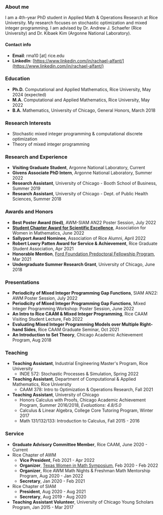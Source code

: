 ### About me

I am a 4th-year PhD student in Applied Math & Operations Research at Rice University. My research focuses on stochastic optimization and mixed integer programming. I am advised by Dr. Andrew J. Schaefer (Rice University) and Dr. Kibaek Kim (Argonne National Laboratory). 

#### Contact info
- **Email**: rma10 [at] rice.edu
- **LinkedIn**: [https://www.linkedin.com/in/rachael-alfant/](https://www.linkedin.com/in/rachael-alfant/)

### Education
- **Ph.D.** Computational and Applied Mathematics, Rice University, May 2024 (expected)
- **M.A.** Computational and Applied Mathematics, Rice University, May 2022
- **B.A.** Mathematics, University of Chicago, General Honors, March 2018

### Research Interests
- Stochastic mixed integer programming & computational discrete optimization
- Theory of mixed integer programming 

### Research and Experience 
- **Visiting Graduate Student**, Argonne National Laboratory, Current
- **Givens Associate PhD Intern**, Argonne National Laboratory, Summer 2022
- **Research Assistant**, University of Chicago - Booth School of Business, Summer 2019
- **Research Assistant**, University of Chicago - Dept. of Public Health Sciences, Summer 2018

### Awards and Honors
- **Best Poster Award (tied)**, AWM-SIAM AN22 Poster Session, July 2022
- **[Student Chapter Award for Scientific Excellence](https://cmor.rice.edu/news/rice-awm-honored-student-chapter-award)**, Association for Women in Mathematics, June 2022
- **Sallyport Award Nominee**, Association of Rice Alumni, April 2022
- **Robert Lowry Patten Award for Service & Achievement**, Rice Graduate Student Association, Apr 2021
- **Honorable Mention**, [Ford Foundation Predoctoral Fellowship Program](https://nrc58.nas.edu/FordFellows20/ExtRpts/PressReleaseRoster.aspx?RptMode=HM&CompYr=2021), Mar 2021
- **Undergraduate Summer Research Grant**, University of Chicago, June 2018

### Presentations 
- **Periodicity of Mixed Integer Programming Gap Functions**, SIAM AN22: AWM Poster Session, July 2022
- **Periodicity of Mixed Integer Programming Gap Functions**, Mixed Integer Programming Workshop: Poster Session, June 2022
- **An Intro to Rice CAAM & Mixed Integer Programming**, Rice CAAM Visiting Student Lecture, Feb 2022
- **Evaluating Mixed Integer Programming Models over Multiple Right-hand Sides**, Rice CAAM Graduate Seminar, Oct 2021
- **An Introduction to Set Theory**, Chicago Academic Achievement Program, Aug 2018

### Teaching
- **Teaching Assistant**, Industrial Engineering Master's Program, Rice University
    - INDE 572: Stochastic Processes & Simulation, Spring 2022  
- **Teaching Assistant**, Department of Computational & Applied Mathematics, Rice University
    - CAAM 378: Intro to Optimization & Operations Research, Fall 2021
- **Teaching Assistant**, University of Chicago
    - Honors Calculus with Proofs, Chicago Academic Achievement Program, Summer 2016/2018, _Evaluations: 4.8/5.0_
    - Calculus & Linear Algebra, College Core Tutoring Program, Winter 2017
    - Math 131/132/133: Introduction to Calculus, Fall 2015 - 2016 

### Service
- **Graduate Advisory Committee Member**, Rice CAAM, June 2020 - Current
- Rice Chapter of AWM
    - **Vice President**, Feb 2021 - Apr 2022
    - **Organizer**, [Texas Women in Math Symposium](https://sites.google.com/view/twims-2022/about), Feb 2020 - Feb 2022
    - **Organizer**, Rice AWM Math Nights & Freshman Math Mentorship Program, Aug 2020 - Jan 2022
    - **Secretary**, Jan 2020 - Feb 2021
- Rice Chapter of SIAM
    - **President**, Aug 2020 - Aug 2021
    - **Secretary**, Aug 2019 - Aug 2020
- **Teaching Assistant Volunteer**, University of Chicago Young Scholars Program, Jan 2015 - Mar 2017 
